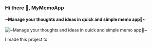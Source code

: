 ### Hi there 👋, MyMemoApp
#### ~Manage your thoughts and ideas in quick and simple memo app📝~
![~Manage your thoughts and ideas in quick and simple memo app📝~](https://arturssmirnovs.github.io/github-profile-readme-generator/images/banner.png)

I made this project to 
